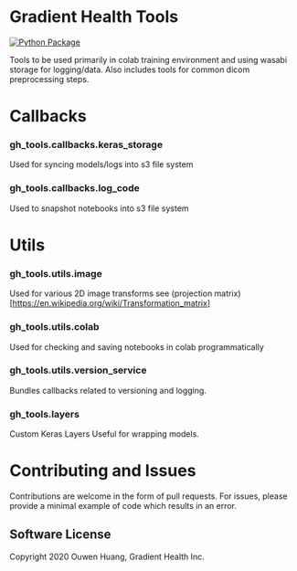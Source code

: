 # Gradient Health Tools
[![Python Package](https://github.com/gradienthealth/gh-tools/actions/workflows/main.yml/badge.svg)](https://github.com/gradienthealth/gh-tools/actions/workflows/main.yml)

Tools to be used primarily in colab training environment and using wasabi storage for logging/data.
Also includes tools for common dicom preprocessing steps.

# Callbacks

### gh_tools.callbacks.keras_storage
Used for syncing models/logs into s3 file system

### gh_tools.callbacks.log_code
Used to snapshot notebooks into s3 file system

# Utils

### gh_tools.utils.image
Used for various 2D image transforms see (projection matrix)[https://en.wikipedia.org/wiki/Transformation_matrix]

### gh_tools.utils.colab
Used for checking and saving notebooks in colab programmatically

### gh_tools.utils.version_service
Bundles callbacks related to versioning and logging.

### gh_tools.layers
Custom Keras Layers Useful for wrapping models.

# Contributing and Issues
Contributions are welcome in the form of pull requests.
For issues, please provide a minimal example of code which results in an error.
 
## Software License
Copyright 2020 Ouwen Huang, Gradient Health Inc.
